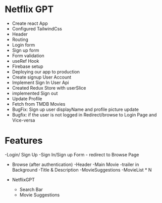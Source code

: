 # Netflix GPT

- Create react App
- Configured TailwindCss
- Header
- Routing
- Login form
- Sign up form
- Form validation
- useRef Hook
- Firebase setup
- Deploying  our app to production
- Create signup User Account
- Implement Sign In User Api
- Created Redux Store with userSlice
- implemented Sign out
- Update Profile
- Fetch from TMDB Movies
- BugFix: Sign up user displayName and profile picture update
- Bugfix: if the user is not logged in Redirect/browse to Login Page and Vice-versa

# Features
-Login/ Sign Up 
    -Sign In/Sign up Form
    - redirect to Browse Page
- Browse (after authentication)
    -Header
    -Main Movie
        -trailer in Background
        -Title & Description
        -MovieSuggestions
        -MovieList * N

- NetflixGPT
    - Search Bar
    - Movie Suggestions